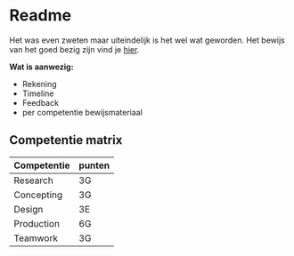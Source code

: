 # Readme

Het was even zweten maar uiteindelijk is het wel wat geworden. Het bewijs van het goed bezig zijn vind je [hier](https://vimeo.com/111442609).

**Wat is aanwezig:**

- Rekening
- Timeline
- Feedback
- per competentie bewijsmateriaal

## Competentie matrix

| Competentie | punten |
| --- | --- |
| Research | 3G |
| Concepting | 3G |
| Design | 3E |
| Production | 6G |
| Teamwork | 3G |

